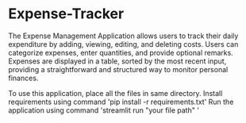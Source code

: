 # Expense-Tracker
The Expense Management Application allows users to track their daily expenditure by adding, viewing, editing, and deleting costs. Users can categorize expenses, enter quantities, and provide optional remarks. Expenses are displayed in a table, sorted by the most recent input, providing a straightforward and structured way to monitor personal finances.

To use this application, place all the files in same directory.
Install requirements using command 'pip install -r requirements.txt' 
Run the application using command 'streamlit run "your file path" '
